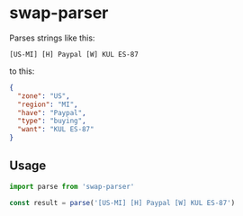 # swap-parser

Parses strings like this:

```
[US-MI] [H] Paypal [W] KUL ES-87
```

to this:

```json
{
  "zone": "US",
  "region": "MI",
  "have": "Paypal",
  "type": "buying",
  "want": "KUL ES-87"
}
```

## Usage

```javascript
import parse from 'swap-parser'

const result = parse('[US-MI] [H] Paypal [W] KUL ES-87')
```

